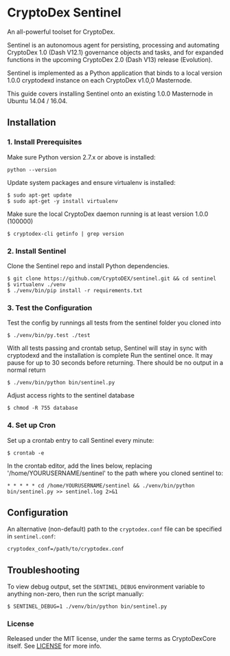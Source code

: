 # CryptoDex Sentinel

An all-powerful toolset for CryptoDex.

Sentinel is an autonomous agent for persisting, processing and automating CryptoDex 1.0 (Dash V12.1) governance objects and
tasks, and for expanded functions in the upcoming CryptoDex 2.0 (Dash V13) release (Evolution).

Sentinel is implemented as a Python application that binds to a local version 1.0.0 cryptodexd instance on each CryptoDex v1.0,0 Masternode.

This guide covers installing Sentinel onto an existing 1.0.0 Masternode in Ubuntu 14.04 / 16.04.

## Installation

### 1. Install Prerequisites

Make sure Python version 2.7.x or above is installed:

    python --version

Update system packages and ensure virtualenv is installed:

    $ sudo apt-get update
    $ sudo apt-get -y install virtualenv

Make sure the local CryptoDex daemon running is at least version 1.0.0 (100000)

    $ cryptodex-cli getinfo | grep version

### 2. Install Sentinel

Clone the Sentinel repo and install Python dependencies.

    $ git clone https://github.com/CryptoDEX/sentinel.git && cd sentinel
    $ virtualenv ./venv
    $ ./venv/bin/pip install -r requirements.txt

### 3. Test the Configuration

Test the config by runnings all tests from the sentinel folder you cloned into

    $ ./venv/bin/py.test ./test

With all tests passing and crontab setup, Sentinel will stay in sync with cryptodexd and the installation is complete
Run the sentinel once. It may pause for up to 30 seconds before returning. There should be no output in a normal return

    $ ./venv/bin/python bin/sentinel.py

Adjust access rights to the sentinel database

    $ chmod -R 755 database

### 4. Set up Cron

Set up a crontab entry to call Sentinel every minute:

    $ crontab -e

In the crontab editor, add the lines below, replacing '/home/YOURUSERNAME/sentinel' to the path where you cloned sentinel to:

    * * * * * cd /home/YOURUSERNAME/sentinel && ./venv/bin/python bin/sentinel.py >> sentinel.log 2>&1

## Configuration

An alternative (non-default) path to the `cryptodex.conf` file can be specified in `sentinel.conf`:

    cryptodex_conf=/path/to/cryptodex.conf

## Troubleshooting

To view debug output, set the `SENTINEL_DEBUG` environment variable to anything non-zero, then run the script manually:

    $ SENTINEL_DEBUG=1 ./venv/bin/python bin/sentinel.py

### License

Released under the MIT license, under the same terms as CryptoDexCore itself. See [LICENSE](LICENSE) for more info.
